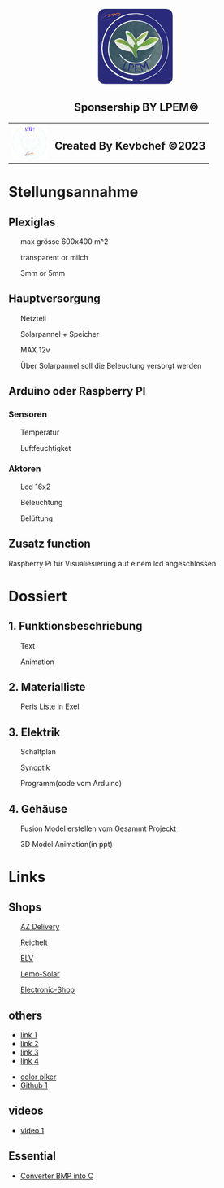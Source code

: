 <div>
    <div class="heder">
        <div align="center">
            <img src="https://github.com/mulke068/Gewachshaus/blob/c2ff0bcefa5d99ff24013ec02ff239405733d12e/img/logo_1024x1024.png" title="LPEM LOGO" alt="LPEM LOGO" width="150" height="150"/>&nbsp;
            <h2 align="center">Sponsership BY LPEM©</h2>
        </div>
        <table align="center">
            <tr>
                <td><img src="https://github.com/mulke068/Gewachshaus/blob/c2ff0bcefa5d99ff24013ec02ff239405733d12e/img/qwa.png" width="70" height="70"/></td>
                <td><h2 >Created By Kevbchef ©2023</h2></td>
            </tr>
        </table>
    </div>
    <div class="content">
        <h1>Stellungsannahme</h1>
        <h2>Plexiglas</h2>
            <ul>max grösse 600x400 m^2</ul>
            <ul>transparent or milch</ul>
            <ul>3mm or 5mm</ul>
        <h2>Hauptversorgung</h2>
            <ul>Netzteil</ul> 
            <ul>Solarpannel + Speicher</ul>
            <ul>MAX 12v</ul>
            <ul>Über Solarpannel soll die Beleuctung versorgt werden</ul>
        <h2>Arduino oder Raspberry PI</h2>
        <h3>Sensoren</h3>
            <ul>Temperatur</ul>
            <ul>Luftfeuchtigket</ul>
        <h3>Aktoren</h3>
            <ul>Lcd 16x2</ul>
            <ul>Beleuchtung</ul>
            <ul>Belüftung</ul>
        <h2>Zusatz function</h2>
        <p>Raspberry Pi für Visualiesierung auf einem lcd angeschlossen<p>
        <h1>Dossiert</h1>
        <h2>1. Funktionsbeschriebung</h2>
            <ul>Text</ul>
            <ul>Animation</ul>
        <h2>2. Materialliste</h2>
            <ul>Peris Liste in Exel</ul>
        <h2>3. Elektrik</h2>
            <ul>Schaltplan</ul>
            <ul>Synoptik</ul>
            <ul>Programm(code vom Arduino)</ul>
        <h2>4. Gehäuse</h2>
            <ul>Fusion Model erstellen vom Gesammt Projeckt</ul>
            <ul>3D Model Animation(in ppt)</ul>
    </div>
    <div class="bottom">
        <div>
            <h1>Links</h1>
                <h2>Shops</h2>
                    <ul><a href="https://www.az-delivery.de" target="_blank">AZ Delivery</a></ul>
                    <ul><a href="https://www.reichelt.de" target="_blank">Reichelt</a></ul>
                    <ul><a href="https://de.elv.com" target="_blank">ELV</a></ul>
                    <ul><a href="https://lemo-solar.de" target="_blank">Lemo-Solar</a></ul>
                    <ul><a href="https://www.electronic-shop.lu" target="_blank">Electronic-Shop</a></ul>
                <h2>others</h2>
                    <ul>
                        <li><a href="http://projects.htl-klu.at/Projekt_1617/pr7abeli35331/Internet/details.html" target="_blank">link 1</a></li>
                        <li><a href="https://randomnerdtutorials.com/esp32-http-get-post-arduino/" target="_blank">link 2</a></li>
                        <li><a href="https://randomnerdtutorials.com/getting-started-node-red-dashboard/" target="_blank">link 3</a></li>
                        <li><a href="https://www.instructables.com/Automated-Greenhouse/" target="_blank">link 4</a></li>
                    </ul>
                    <ul>
                        <li><a href="http://www.barth-dev.de/online/rgb565-color-picker/" target="_blank">color piker</a></li>
                        <li><a href="https://github.com/jiteshsaini/rest-api-examples" target="_blank">Github 1</a></li>
                    </ul>
                <h2>videos</h2>
                    <ul>
                        <li><a href="https://www.youtube.com/watch?v=1J8-cBR0R3M" target="_blank">video 1</a></li>
                    </ul>
                <h2>Essential</h2>
                    <ul>
                        <li><a href="https://javl.github.io/image2cpp/" target="_blank">Converter BMP into C</a></li>
                    </ul>

